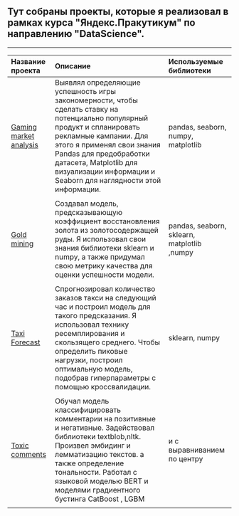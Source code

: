 ## Тут собраны проекты, которые я реализовал в рамках курса "Яндекс.Пракутикум" по направлению "DataScience".
***
| Название проекта             | Описание          | Используемые библиотеки                     |
| :-------------------- | :--------------------- |:---------------------------|
| [Gaming market analysis](https://github.com/Killdone/Kull/tree/master/Gaming%20market%20analysis) | Выявлял определяющие успешность игры закономерности, чтобы сделать ставку на потенциально популярный продукт и спланировать рекламные кампании. Для этого я применял свои знания Pandas для предобработки датасета, Matplotlib для визуализации информации и Seaborn для наглядности этой информации. | pandas, seaborn, numpy, matplotlib  |
| |
| [Gold mining](https://github.com/Killdone/Kull/tree/master/Gold%20mining) | Создавал модель, предсказывающую коэффициент восстановления золота из золотосодержащей руды. Я использовал свои знания библиотеки sklearn и numpy, а также придумал свою метрику качества для оценки успешности модели. | pandas, seaborn, sklearn, matplotlib ,numpy |
| |
| [Taxi Forecast](https://github.com/Killdone/Kull/tree/master/Taxi%20Forecast) | Спрогнозировал количество заказов такси на следующий час и построил модель для такого предсказания. Я использовал технику ресемплирования и скользящего среднего. Чтобы определить пиковые нагрузки, построил оптимальную модель, подобрав гиперпараметры с помощью кроссвалидации. | sklearn, numpy |
| |
| [Toxic comments](https://github.com/Killdone/Kull/tree/master/Toxic%20comments) |Обучал модель классифицировать комментарии на позитивные и негативные. Задействовал библиотеки textblob,nltk. Произвел эмбидинг и лемматизацию текстов. а также определение тональности. Работал с языковой моделью BERT и моделями градиентного бустинга CatBoost , LGBM| и с выравниванием по центру |
| |


